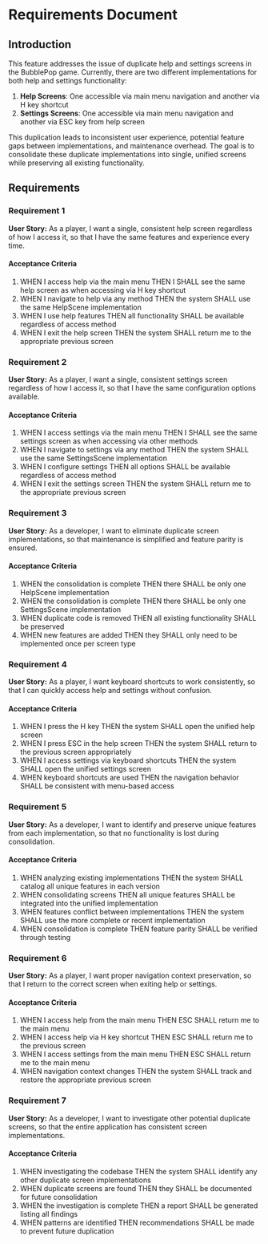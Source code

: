 # Requirements Document

## Introduction

This feature addresses the issue of duplicate help and settings screens in the BubblePop game. Currently, there are two different implementations for both help and settings functionality:

1. **Help Screens**: One accessible via main menu navigation and another via H key shortcut
2. **Settings Screens**: One accessible via main menu navigation and another via ESC key from help screen

This duplication leads to inconsistent user experience, potential feature gaps between implementations, and maintenance overhead. The goal is to consolidate these duplicate implementations into single, unified screens while preserving all existing functionality.

## Requirements

### Requirement 1

**User Story:** As a player, I want a single, consistent help screen regardless of how I access it, so that I have the same features and experience every time.

#### Acceptance Criteria

1. WHEN I access help via the main menu THEN I SHALL see the same help screen as when accessing via H key shortcut
2. WHEN I navigate to help via any method THEN the system SHALL use the same HelpScene implementation
3. WHEN I use help features THEN all functionality SHALL be available regardless of access method
4. WHEN I exit the help screen THEN the system SHALL return me to the appropriate previous screen

### Requirement 2

**User Story:** As a player, I want a single, consistent settings screen regardless of how I access it, so that I have the same configuration options available.

#### Acceptance Criteria

1. WHEN I access settings via the main menu THEN I SHALL see the same settings screen as when accessing via other methods
2. WHEN I navigate to settings via any method THEN the system SHALL use the same SettingsScene implementation
3. WHEN I configure settings THEN all options SHALL be available regardless of access method
4. WHEN I exit the settings screen THEN the system SHALL return me to the appropriate previous screen

### Requirement 3

**User Story:** As a developer, I want to eliminate duplicate screen implementations, so that maintenance is simplified and feature parity is ensured.

#### Acceptance Criteria

1. WHEN the consolidation is complete THEN there SHALL be only one HelpScene implementation
2. WHEN the consolidation is complete THEN there SHALL be only one SettingsScene implementation
3. WHEN duplicate code is removed THEN all existing functionality SHALL be preserved
4. WHEN new features are added THEN they SHALL only need to be implemented once per screen type

### Requirement 4

**User Story:** As a player, I want keyboard shortcuts to work consistently, so that I can quickly access help and settings without confusion.

#### Acceptance Criteria

1. WHEN I press the H key THEN the system SHALL open the unified help screen
2. WHEN I press ESC in the help screen THEN the system SHALL return to the previous screen appropriately
3. WHEN I access settings via keyboard shortcuts THEN the system SHALL open the unified settings screen
4. WHEN keyboard shortcuts are used THEN the navigation behavior SHALL be consistent with menu-based access

### Requirement 5

**User Story:** As a developer, I want to identify and preserve unique features from each implementation, so that no functionality is lost during consolidation.

#### Acceptance Criteria

1. WHEN analyzing existing implementations THEN the system SHALL catalog all unique features in each version
2. WHEN consolidating screens THEN all unique features SHALL be integrated into the unified implementation
3. WHEN features conflict between implementations THEN the system SHALL use the more complete or recent implementation
4. WHEN consolidation is complete THEN feature parity SHALL be verified through testing

### Requirement 6

**User Story:** As a player, I want proper navigation context preservation, so that I return to the correct screen when exiting help or settings.

#### Acceptance Criteria

1. WHEN I access help from the main menu THEN ESC SHALL return me to the main menu
2. WHEN I access help via H key shortcut THEN ESC SHALL return me to the previous screen
3. WHEN I access settings from the main menu THEN ESC SHALL return me to the main menu
4. WHEN navigation context changes THEN the system SHALL track and restore the appropriate previous screen

### Requirement 7

**User Story:** As a developer, I want to investigate other potential duplicate screens, so that the entire application has consistent screen implementations.

#### Acceptance Criteria

1. WHEN investigating the codebase THEN the system SHALL identify any other duplicate screen implementations
2. WHEN duplicate screens are found THEN they SHALL be documented for future consolidation
3. WHEN the investigation is complete THEN a report SHALL be generated listing all findings
4. WHEN patterns are identified THEN recommendations SHALL be made to prevent future duplication